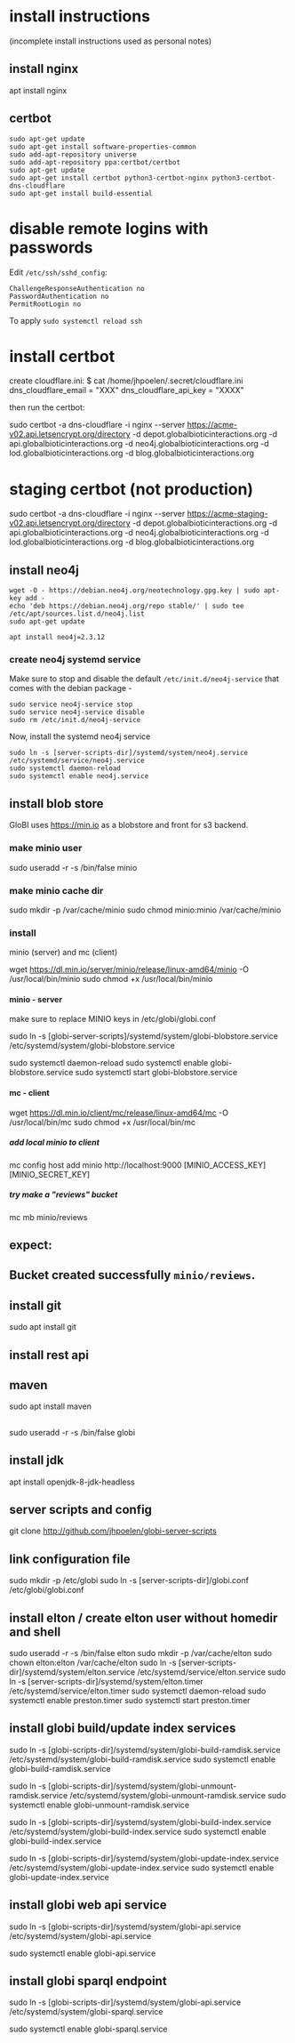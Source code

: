# install instructions

(incomplete install instructions used as personal notes)

## install nginx

apt install nginx

## certbot

```
sudo apt-get update
sudo apt-get install software-properties-common
sudo add-apt-repository universe
sudo add-apt-repository ppa:certbot/certbot
sudo apt-get update
sudo apt-get install certbot python3-certbot-nginx python3-certbot-dns-cloudflare
sudo apt-get install build-essential
```


# disable remote logins with passwords

Edit ```/etc/ssh/sshd_config```:

```
ChallengeResponseAuthentication no
PasswordAuthentication no
PermitRootLogin no
```

To apply ```sudo systemctl reload ssh```

# install certbot

create cloudflare.ini:
$ cat /home/jhpoelen/.secret/cloudflare.ini 
dns_cloudflare_email = "XXX"
dns_cloudflare_api_key = "XXXX"

then run the certbot:

sudo certbot -a dns-cloudflare -i nginx --server https://acme-v02.api.letsencrypt.org/directory -d depot.globalbioticinteractions.org -d api.globalbioticinteractions.org -d neo4j.globalbioticinteractions.org -d lod.globalbioticinteractions.org -d blog.globalbioticinteractions.org

# staging certbot (not production)

sudo certbot -a dns-cloudflare -i nginx --server https://acme-staging-v02.api.letsencrypt.org/directory -d depot.globalbioticinteractions.org -d api.globalbioticinteractions.org -d neo4j.globalbioticinteractions.org -d lod.globalbioticinteractions.org -d blog.globalbioticinteractions.org

## install neo4j

```
wget -O - https://debian.neo4j.org/neotechnology.gpg.key | sudo apt-key add -
echo 'deb https://debian.neo4j.org/repo stable/' | sudo tee /etc/apt/sources.list.d/neo4j.list
sudo apt-get update

apt install neo4j=2.3.12
```
### create neo4j systemd service

Make sure to stop and disable the default ```/etc/init.d/neo4j-service``` that comes with the debian package - 

```
sudo service neo4j-service stop
sudo service neo4j-service disable
sudo rm /etc/init.d/neo4j-service
```

Now, install the systemd neo4j service

```
sudo ln -s [server-scripts-dir]/systemd/system/neo4j.service /etc/systemd/service/neo4j.service
sudo systemctl daemon-reload
sudo systemctl enable neo4j.service 
```

## install blob store

GloBI uses https://min.io as a blobstore and front for s3 backend. 

### make minio user
sudo useradd -r -s /bin/false minio

### make minio cache dir
sudo mkdir -p /var/cache/minio
sudo chmod minio:minio /var/cache/minio

### install
minio (server) and mc (client)

wget https://dl.min.io/server/minio/release/linux-amd64/minio -O /usr/local/bin/minio 
sudo chmod +x /usr/local/bin/minio


#### minio - server

make sure to replace MINIO keys in /etc/globi/globi.conf

sudo ln -s [globi-server-scripts]/systemd/system/globi-blobstore.service /etc/systemd/system/globi-blobstore.service

sudo systemctl daemon-reload
sudo systemctl enable globi-blobstore.service
sudo systemctl start globi-blobstore.service


#### mc - client

wget https://dl.min.io/client/mc/release/linux-amd64/mc -O /usr/local/bin/mc
sudo chmod +x /usr/local/bin/mc

##### add local minio to client
mc config host add minio http://localhost:9000 [MINIO_ACCESS_KEY] [MINIO_SECRET_KEY]

##### try make a "reviews" bucket
mc mb minio/reviews

## expect:
## Bucket created successfully `minio/reviews`.


## install git 
sudo apt install git


## install rest api
## maven
sudo apt install maven



## 
sudo useradd -r -s /bin/false globi

## install jdk
apt install openjdk-8-jdk-headless

## server scripts and config
git clone http://github.com/jhpoelen/globi-server-scripts

## link configuration file
sudo mkdir -p /etc/globi
sudo ln -s [server-scripts-dir]/globi.conf /etc/globi/globi.conf

## install elton / create elton user without homedir and shell
sudo useradd -r -s /bin/false elton
sudo mkdir -p /var/cache/elton
sudo chown elton:elton /var/cache/elton
sudo ln -s [server-scripts-dir]/systemd/system/elton.service /etc/systemd/service/elton.service
sudo ln -s [server-scripts-dir]/systemd/system/elton.timer /etc/systemd/service/elton.timer
sudo systemctl daemon-reload
sudo systemctl enable preston.timer
sudo systemctl start preston.timer

## install globi build/update index services
sudo ln -s [globi-scripts-dir]/systemd/system/globi-build-ramdisk.service /etc/systemd/system/globi-build-ramdisk.service
sudo systemctl enable globi-build-ramdisk.service

sudo ln -s [globi-scripts-dir]/systemd/system/globi-unmount-ramdisk.service /etc/systemd/system/globi-unmount-ramdisk.service
sudo systemctl enable globi-unmount-ramdisk.service

sudo ln -s [globi-scripts-dir]/systemd/system/globi-build-index.service /etc/systemd/system/globi-build-index.service
sudo systemctl enable globi-build-index.service

sudo ln -s [globi-scripts-dir]/systemd/system/globi-update-index.service /etc/systemd/system/globi-update-index.service
sudo systemctl enable globi-update-index.service

## install globi web api service
sudo ln -s [globi-scripts-dir]/systemd/system/globi-api.service /etc/systemd/system/globi-api.service

sudo systemctl enable globi-api.service 

## install globi sparql endpoint
sudo ln -s [globi-scripts-dir]/systemd/system/globi-api.service /etc/systemd/system/globi-sparql.service

sudo systemctl enable globi-sparql.service 
